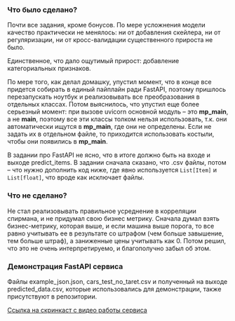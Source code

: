 ### Что было сделано?

Почти все задания, кроме бонусов. По мере усложнения модели качество практически не менялось: ни от добавления скейлера, ни от регуляризации, ни от кросс-валидации существенного прироста не было.

Единственное, что дало ощутимый прирост: добавление категориальных признаков.

По мере того, как делал домашку, упустил момент, что в конце все придется собирать в единый пайплайн ради FastAPI, поэтому пришлось перезапускать ноутбук и реализовывать все преобразования в отдельных классах. Потом выяснилось, что упустил еще более серьезный момент: при вызове uvicorn основной модуль – это __mp_main__, а не __main__, поэтому все эти классы толком нельзя использовать, т.к. они автоматически ищутся в __mp_main__, где они не определены. Если не задать их в отдельном файле, то приходится использовать костыли, чтобы они появились в __mp_main__.

В задании про FastAPI не ясно, что в итоге должно быть на входе и выходе predict_items. В задании сначала сказано, что .csv файлы, потом – что нужно дополнить код ниже, где явно используется `List[Item]` и `List[float]`, что вроде как исключает файлы.

### Что не сделано?

Не стал реализовывать правильное усреднение в корреляции спирмана, и не придумал свою бизнес метрику. Сначала думал взять бизнес-метрику, которая выше, и если машина выше порога, то все равно учитывать ее в результате со штрафом (чем больше завышение, тем больше штраф), а заниженные цены учитывать как 0. Потом решил, что это не очень интерпретируемо, и благополучно забыл об этом.

### Демонстрация FastAPI сервиса

Файлы example_json.json, cars_test_no_taret.csv и полученный на выходе predicted_data.csv, которые использовались для демонстрации, также присутствуют в репозитории.

[Ссылка на скринкаст с видео работы сервиса](https://disk.yandex.ru/i/Sg2Sid4RO4uo_w)
